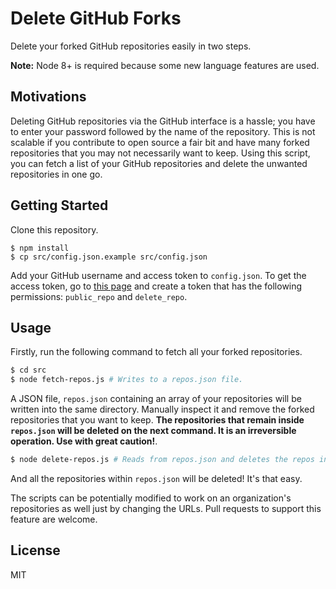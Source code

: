 # Delete GitHub Forks

Delete your forked GitHub repositories easily in two steps.

**Note:** Node 8+ is required because some new language features are used.

## Motivations

Deleting GitHub repositories via the GitHub interface is a hassle; you have to enter your password followed by the name of the repository. This is not scalable if you contribute to open source a fair bit and have many forked repositories that you may not necessarily want to keep. Using this script, you can fetch a list of your GitHub repositories and delete the unwanted repositories in one go.

## Getting Started

Clone this repository.

```
$ npm install
$ cp src/config.json.example src/config.json
```

Add your GitHub username and access token to `config.json`. To get the access token, go to [this page](https://github.com/settings/tokens/new) and create a token that has the following permissions: `public_repo` and `delete_repo`.

## Usage

Firstly, run the following command to fetch all your forked repositories.

```sh
$ cd src
$ node fetch-repos.js # Writes to a repos.json file.
```

A JSON file, `repos.json` containing an array of your repositories will be written into the same directory. Manually inspect it and remove the forked repositories that you want to keep. **The repositories that remain inside `repos.json` will be deleted on the next command. It is an irreversible operation. Use with great caution!**.

```sh
$ node delete-repos.js # Reads from repos.json and deletes the repos inside it.
```

And all the repositories within `repos.json` will be deleted! It's that easy.

The scripts can be potentially modified to work on an organization's repositories as well just by changing the URLs. Pull requests to support this feature are welcome.

## License

MIT
